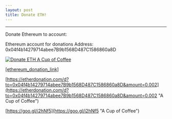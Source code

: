 ```yaml
---
layout: post
title: Donate ETH!
---
```


<script>
var tipButton = document.querySelector('.tip-button');
tipButton.addEventListener('click', function() {
  if (typeof web3 === 'undefined') {
    return alert('You need to install MetaMask to use this feature.')
  }
  var user_address = web3.eth.accounts[0];
  if (typeof user_address === 'undefined') {
    return alert('You need to log in MetaMask to use this feature.')
  }
  web3.eth.sendTransaction({
    to: "0x04f4b14279714abee7b9b1568d487c1586860a8d",
    from: user_address,
    value: web3.toWei('0.005', 'ether'),
  }, function (err, transactionHash) {
    if (err) return alert('Thanks for trying out!');
    alert('Thanks for the generosity!!');
  })
})
</script>
---
Donate Ethereum to account:

Ethereum account for donations Address: 0x04f4b14279714abee7B9b1568D487C1586860a8D

<a href="https://etherdonation.com/d?to=0x04f4b14279714abee7B9b1568D487C1586860a8D&amount=0.002" target="_blank" 
title="Donate ETH A Cup of Coffee"><img src="https://etherdonation.com/i/btn/donate-btn.png" alt="Donate ETH A Cup of Coffee"/></a>

[[ethereum_donation_link]]([ethereum_donation_link] "Ethereum account for donations Address")

[https://etherdonation.com/d?to=0x04f4b14279714abee7B9b1568D487C1586860a8D&amount=0.002](https://etherdonation.com/d?to=0x04f4b14279714abee7B9b1568D487C1586860a8D&amount=0.002 "A Cup of Coffee")

[https://goo.gl/i2hNf5](https://goo.gl/i2hNf5 "A Cup of Coffee")
